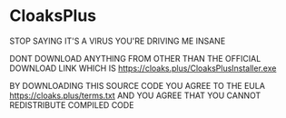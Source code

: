 # CloaksPlus
STOP SAYING IT'S A VIRUS YOU'RE DRIVING ME INSANE

DONT DOWNLOAD ANYTHING FROM OTHER THAN THE OFFICIAL DOWNLOAD LINK WHICH IS https://cloaks.plus/CloaksPlusInstaller.exe

BY DOWNLOADING THIS SOURCE CODE YOU AGREE TO THE EULA https://cloaks.plus/terms.txt AND YOU AGREE THAT YOU CANNOT REDISTRIBUTE COMPILED CODE
